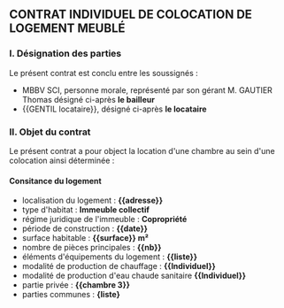 ## CONTRAT INDIVIDUEL DE COLOCATION DE LOGEMENT MEUBLÉ

### I. Désignation des parties

Le présent contrat est conclu entre les soussignés :
- MBBV SCI, personne morale, représenté par son gérant M. GAUTIER Thomas désigné ci-après **le bailleur**
- {{GENTIL locataire}}, désigné ci-après **le locataire**

### II. Objet du contrat

Le présent contrat a pour object la location d'une chambre au sein d'une colocation ainsi déterminée :

#### Consitance du logement
- localisation du logement : **{{adresse}}**
- type d'habitat : **Immeuble collectif**
- régime juridique de l'immeuble : **Copropriété**
- période de construction : **{{date}}**
- surface habitable : **{{surface}} m²**
- nombre de pièces principales : **{{nb}}**
- éléments d'équipements du logement : **{{liste}}**
- modalité de production de chauffage : **{{Individuel}}**
- modalité de production d'eau chaude sanitaire **{{Individuel}}**
- partie privée : **{{chambre 3}}**
- parties communes : **{liste}**
